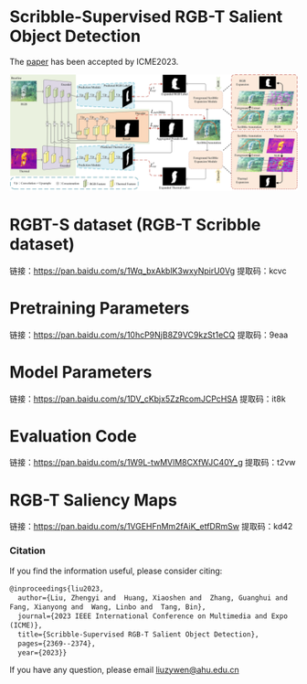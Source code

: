 # Scribble-Supervised RGB-T Salient Object Detection
The  [paper](RGBTScribble.pdf) has been accepted by ICME2023.


![Main](main.jpg)

# RGBT-S dataset (RGB-T Scribble dataset)
链接：https://pan.baidu.com/s/1Wq_bxAkblK3wxyNpirU0Vg 
提取码：kcvc 






# Pretraining Parameters
链接：https://pan.baidu.com/s/10hcP9NjB8Z9VC9kzSt1eCQ 
提取码：9eaa 

# Model Parameters
链接：https://pan.baidu.com/s/1DV_cKbjx5ZzRcomJCPcHSA 
提取码：it8k 

# Evaluation Code
链接：https://pan.baidu.com/s/1W9L-twMVlM8CXfWJC40Y_g 
提取码：t2vw 

# RGB-T Saliency Maps
链接：https://pan.baidu.com/s/1VGEHFnMm2fAiK_etfDRmSw 
提取码：kd42 

### Citation

If you find the information useful, please consider citing:

```
@inproceedings{liu2023,
  author={Liu, Zhengyi and  Huang, Xiaoshen and  Zhang, Guanghui and  Fang, Xianyong and  Wang, Linbo and  Tang, Bin},
  journal={2023 IEEE International Conference on Multimedia and Expo (ICME)}, 
  title={Scribble-Supervised RGB-T Salient Object Detection}, 
  pages={2369--2374},
  year={2023}}
```
If you have any question, please email  liuzywen@ahu.edu.cn
